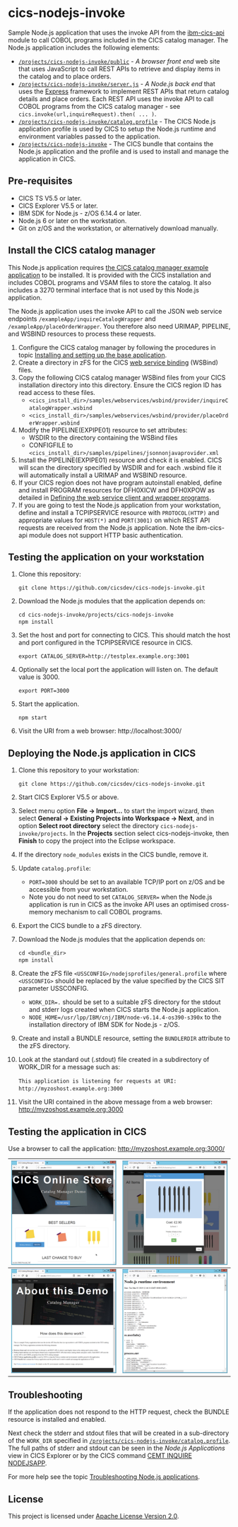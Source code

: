 # cics-nodejs-invoke
Sample Node.js application that uses the invoke API from the [ibm-cics-api](https://www.npmjs.com/package/ibm-cics-api) module to call COBOL programs included in the CICS catalog manager. The Node.js application includes the following elements:
* [`/projects/cics-nodejs-invoke/public`](/projects/cics-nodejs-invoke/public) - *A browser front end* web site that uses JavaScript to call REST APIs to retrieve and display items in the catalog and to place orders.
* [`/projects/cics-nodejs-invoke/server.js`](/projects/cics-nodejs-invoke/server.js) - *A Node.js back end* that uses the [Express](https://expressjs.com/) framework to implement REST APIs that return catalog details and place orders. Each REST API uses the invoke API to call COBOL programs from the CICS catalog manager - see `cics.invoke(url,inquireRequest).then( ... )`.
* [`/projects/cics-nodejs-invoke/catalog.profile`](/projects/cics-nodejs-invoke/catalog.profile) - The CICS Node.js application profile is used by CICS to setup the Node.js runtime and environment  variables passed to the application.
* [`/projects/cics-nodejs-invoke`](/projects/cics-nodejs-invoke) - The CICS bundle that contains the Node.js application and the profile and is used to install and manage the application in CICS.

## Pre-requisites
* CICS TS V5.5 or later.
* CICS Explorer V5.5 or later.
* IBM SDK for Node.js - z/OS 6.14.4 or later.
* Node.js 6 or later on the workstation.
* Git on z/OS and the workstation, or alternatively download manually.

## Install the CICS catalog manager
This Node.js application requires [the CICS catalog manager example application](https://www.ibm.com/support/knowledgecenter/en/SSGMCP_5.5.0/reference/samples/web-services/dfhxa_t100.html) to be installed. It is provided with the CICS installation and includes COBOL programs and VSAM files to store the catalog. It also includes a 3270 terminal interface that is not used by this Node.js application.

The Node.js application uses the invoke API to call the JSON web service endpoints `/exampleApp/inquireCatalogWrapper` and `/exampleApp/placeOrderWrapper`. You therefore also need URIMAP, PIPELINE, and WSBIND resources to process these requests. 

1. Configure the CICS catalog manager by following the procedures in topic [Installing and setting up the base application](https://www.ibm.com/support/knowledgecenter/en/SSGMCP_5.5.0/reference/samples/web-services/dfhxa_t230.html).
1. Create a directory in zFS for the CICS [web service binding](https://www.ibm.com/support/knowledgecenter/en/SSGMCP_5.5.0/fundamentals/web-services/dfhws_wsbind.html) (WSBind) files.
1. Copy the following CICS catalog manager WSBind files from your CICS installation directory into this directory. Ensure the CICS region ID has read access to these files.
   * `<cics_install_dir>/samples/webservices/wsbind/provider/inquireCatalogWrapper.wsbind`
   * `<cics_install_dir>/samples/webservices/wsbind/provider/placeOrderWrapper.wsbind`
1. Modify the PIPELINE(EXPIPE01) resource to set attributes:
   * WSDIR to the directory containing the WSBind files
   * CONFIGFILE to `<cics_install_dir>/samples/pipelines/jsonnonjavaprovider.xml`
1. Install the PIPELINE(EXPIPE01) resource and check it is enabled. CICS will scan the directory specified by WSDIR and for each .wsbind file it will automatically install a URIMAP and WSBIND resource.
1. If your CICS region does not have program autoinstall enabled, define and install PROGRAM resources for DFH0XICW and DFH0XPOW as detailed in [Defining the web service client and wrapper programs](https://www.ibm.com/support/knowledgecenter/en/SSGMCP_5.5.0/reference/samples/web-services/dfhxa_t121.html).
1. If you are going to test the Node.js application from your workstation, define and install a TCPIPSERVICE resource with `PROTOCOL(HTTP)` and appropriate values for `HOST(*)` and `PORT(3001)` on which REST API requests are received from the Node.js application. Note the ibm-cics-api module does not support HTTP basic authentication.

## Testing the application on your workstation
1. Clone this repository:
   ```
   git clone https://github.com/cicsdev/cics-nodejs-invoke.git
   ```
1. Download the Node.js modules that the application depends on:
   ```
   cd cics-nodejs-invoke/projects/cics-nodejs-invoke
   npm install
   ```
1. Set the host and port for connecting to CICS. This should match the host and port configured in the TCPIPSERVICE resource in CICS.
   ```
   export CATALOG_SERVER=http://testplex.example.org:3001
   ```
1. Optionally set the local port the application will listen on. The default value is 3000.
   ```
   export PORT=3000
   ```
1. Start the application.
   ```
   npm start
   ```
1. Visit the URI from a web browser: http://localhost:3000/

## Deploying the Node.js application in CICS
1. Clone this repository to your workstation:
   ```
   git clone https://github.com/cicsdev/cics-nodejs-invoke.git
   ```
1. Start CICS Explorer V5.5 or above.
1. Select menu option **File → Import...** to start the import wizard, then select **General → Existing Projects into Workspace → Next**, and in option **Select root directory** select the directory `cics-nodejs-invoke/projects`. In the **Projects** section select cics-nodejs-invoke, then **Finish** to copy the project into the Eclipse workspace.
1. If the directory `node_modules` exists in the CICS bundle, remove it.
1. Update `catalog.profile`:
   * `PORT=3000` should be set to an available TCP/IP port on z/OS and be accessible from your workstation.
   * Note you do not need to set `CATALOG_SERVER=` when the Node.js application is run in CICS as the invoke API uses an optimised cross-memory mechanism to call COBOL programs.
1. Export the CICS bundle to a zFS directory.
1. Download the Node.js modules that the application depends on:
   ```
   cd <bundle_dir>
   npm install
   ```
1. Create the zFS file `<USSCONFIG>/nodejsprofiles/general.profile` where `<USSCONFIG>` should be replaced by the value specified by the CICS SIT parameter USSCONFIG.
   * `WORK_DIR=.` should be set to a suitable zFS directory for the stdout and stderr logs created when CICS starts the Node.js application.
   * `NODE_HOME=/usr/lpp/IBM/cnj/IBM/node-v6.14.4-os390-s390x` to the installation directory of IBM SDK for Node.js - z/OS.

1. Create and install a BUNDLE resource, setting the `BUNDLERDIR` attribute to the zFS directory.
1. Look at the standard out (.stdout) file created in a subdirectory of WORK_DIR for a message such as:

   `This application is listening for requests at URI: http://myzoshost.example.org:3000`
1. Visit the URI contained in the above message from a web browser: http://myzoshost.example.org:3000

## Testing the application in CICS
Use a browser to call the application: http://myzoshost.example.org:3000/

| [![CICS Online Store](/images/store.png "CICS Online Store")](/images/store.png) | [![Order item](/images/order.png "Order item")](/images/order.png) |
| ------------ | --- |
| [![About this demo](/images/about.png "About this demo")](/images/about.png) | [![Node.js runtime environment](/images/environment.png "Node.js runtime environment")](/images/environment.png) |

## Troubleshooting
If the application does not respond to the HTTP request, check the BUNDLE resource is installed and enabled.

Next check the stderr and stdout files that will be created in a sub-directory of the `WORK_DIR` specified in [`/projects/cics-nodejs-invoke/catalog.profile`](/projects/cics-nodejs-invoke/catalog.profile). The full paths of stderr and stdout can be seen in the *Node.js Applications* view in CICS Explorer or by the CICS command [CEMT INQUIRE NODEJSAPP](https://www.ibm.com/support/knowledgecenter/en/SSGMCP_5.5.0/reference/transactions/cemt-inquirenodejsapp.html).

For more help see the topic [Troubleshooting Node.js applications](https://www.ibm.com/support/knowledgecenter/en/SSGMCP_5.5.0/troubleshooting/node/node-troubleshooting.html).

## License
This project is licensed under [Apache License Version 2.0](LICENSE).
